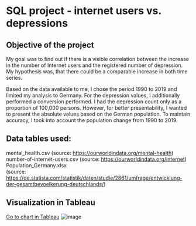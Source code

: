 # SQL project - internet users vs. depressions
## Objective of the project

My goal was to find out if there is a visible correlation between the increase in the number of Internet users and the registered number of depression. My hypothesis was, 
that there could be a comparable increase in both time series. 

Based on the data available to me, I chose the period 1990 to 2019 and limited my analysis to Germany. For the depression values, I additionally performed a conversion
performed. I had the depression count only as a proportion of 100,000 persons. However, for better presentability, I wanted to present the absolute values based on the German 
population. To maintain accuracy, I took into account the population change from 1990 to 2019. 

## Data tables used:
mental_health.csv (source: https://ourworldindata.org/mental-health) <br>
number-of-internet-users.csv (source: https://ourworldindata.org/internet) <br>
Population_Germany.xlsx <br>
(source: https://de.statista.com/statistik/daten/studie/2861/umfrage/entwicklung-der-gesamtbevoelkerung-deutschlands/)

## Visualization in Tableau
[Go to chart in Tableau](https://public.tableau.com/views/Internetusersvs_depressionsinGermany1990-2019-areachart/Blatt2?:language=de-DE&:display_count=n&:origin=viz_share_link)
![image](https://github.com/ingmarkroll79/SQL_project_internet_vs_depression/assets/146067161/aed7d1b0-afb2-4d5d-a170-61e303174a87)



   
